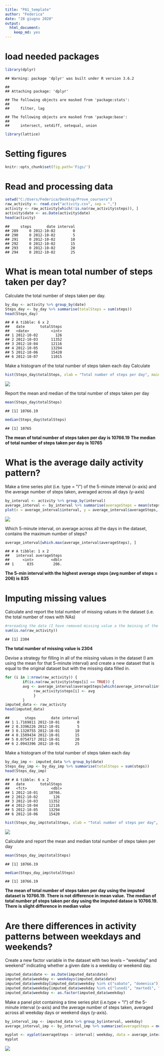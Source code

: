 ```yaml
---
title: "PA1_template"
author: "Federica"
date: "28 giugno 2020"
output: 
  html_document: 
    keep_md: yes
---
```




# load needed packages

```r
library(dplyr)
```

```
## Warning: package 'dplyr' was built under R version 3.6.2
```

```
## 
## Attaching package: 'dplyr'
```

```
## The following objects are masked from 'package:stats':
## 
##     filter, lag
```

```
## The following objects are masked from 'package:base':
## 
##     intersect, setdiff, setequal, union
```

```r
library(lattice)
```

# Setting figures 

```r
knitr::opts_chunk$set(fig.path='Figs/')
```

# Read and processing data

```r
setwd("C:/Users/Federica/Desktop/Prove_coursera")
raw_activity <- read.csv("activity.csv", sep = ",")
activity <- raw_activity[which(!is.na(raw_activity$steps)), ]
activity$date <- as.Date(activity$date)
head(activity)
```

```
##     steps       date interval
## 289     0 2012-10-02        0
## 290     0 2012-10-02        5
## 291     0 2012-10-02       10
## 292     0 2012-10-02       15
## 293     0 2012-10-02       20
## 294     0 2012-10-02       25
```

# What is mean total number of steps taken per day?
Calculate the total number of steps taken per day.

```r
by_day <- activity %>% group_by(date) 
Steps_day <- by_day %>% summarise(totalSteps = sum(steps))
head(Steps_day)
```

```
## # A tibble: 6 x 2
##   date       totalSteps
##   <date>          <int>
## 1 2012-10-02        126
## 2 2012-10-03      11352
## 3 2012-10-04      12116
## 4 2012-10-05      13294
## 5 2012-10-06      15420
## 6 2012-10-07      11015
```

Make a histogram of the total number of steps taken each day Calculate 

```r
hist(Steps_day$totalSteps, xlab = "Total number of steps per day", main = "Total number of steps taken per day")
```

![](Figs/unnamed-chunk-4-1.png)<!-- -->

Report the mean and median of the total number of steps taken per day

```r
mean(Steps_day$totalSteps)
```

```
## [1] 10766.19
```

```r
median(Steps_day$totalSteps)
```

```
## [1] 10765
```
**The mean of total number of steps taken per day is 10766.19**
**The median of total number of steps taken per day is 10765**

# What is the average daily activity pattern?
Make a time series plot (i.e. type = "l") of the 5-minute interval (x-axis) and the average number of steps taken, averaged across all days (y-axis)

```r
by_interval <- activity %>% group_by(interval) 
average_interval <- by_interval %>% summarise(averageSteps = mean(steps))
plot(x = average_interval$interval, y = average_interval$averageSteps, type = "l", xlab = "Interval", ylab = "Average number of steps", main = "Average number of steps taken across all days")
```

![](Figs/unnamed-chunk-6-1.png)<!-- -->

Which 5-minute interval, on average across all the days in the dataset, contains the maximum number of steps?

```r
average_interval[which.max(average_interval$averageSteps), ]
```

```
## # A tibble: 1 x 2
##   interval averageSteps
##      <int>        <dbl>
## 1      835         206.
```
**The 5-min interval with the highest average steps (avg number of steps = 206) is 835**

# Imputing missing values
Calculate and report the total number of missing values in the dataset (i.e. the total number of rows with NAs)

```r
#rereading the data (I have removed missing value a the beining of the analysis)
sum(is.na(raw_activity))
```

```
## [1] 2304
```
**The total number of missing value is 2304**

Devise a strategy for filling in all of the missing values in the dataset (I am using the mean for that 5-minute interval) and create a new dataset that is equal to the original dataset but with the missing data filled in.

```r
for (i in 1:nrow(raw_activity)) {
        if(is.na(raw_activity$steps[i] == TRUE)) {
        avg <- average_interval$averageSteps[which(average_interval$interval == raw_activity$interval[i])] 
             raw_activity$steps[i] <- avg  
             }
        } 
imputed_data <- raw_activity
head(imputed_data)
```

```
##       steps       date interval
## 1 1.7169811 2012-10-01        0
## 2 0.3396226 2012-10-01        5
## 3 0.1320755 2012-10-01       10
## 4 0.1509434 2012-10-01       15
## 5 0.0754717 2012-10-01       20
## 6 2.0943396 2012-10-01       25
```

Make a histogram of the total number of steps taken each day 

```r
by_day_imp <- imputed_data %>% group_by(date) 
Steps_day_imp <- by_day_imp %>% summarise(totalSteps = sum(steps))
head(Steps_day_imp)
```

```
## # A tibble: 6 x 2
##   date       totalSteps
##   <fct>           <dbl>
## 1 2012-10-01     10766.
## 2 2012-10-02       126 
## 3 2012-10-03     11352 
## 4 2012-10-04     12116 
## 5 2012-10-05     13294 
## 6 2012-10-06     15420
```

```r
hist(Steps_day_imp$totalSteps, xlab = "Total number of steps per day", main = "Total number of steps taken per day in the imputed dataset")
```

![](Figs/unnamed-chunk-10-1.png)<!-- -->

Calculate and report the mean and median total number of steps taken per day

```r
mean(Steps_day_imp$totalSteps)
```

```
## [1] 10766.19
```

```r
median(Steps_day_imp$totalSteps)
```

```
## [1] 10766.19
```
**The mean of total number of steps taken per day using the imputed dataset is 10766.19. There is not difference in mean value.**
**The median of total number pf steps taken per day using the imputed datase is 10766.19. There is slight difference in median value**

# Are there differences in activity patterns between weekdays and weekends?
Create a new factor variable in the dataset with two levels – “weekday” and weekend” indicating whether a given date is a weekday or weekend day.

```r
imputed_data$date <- as.Date(imputed_data$date)
imputed_data$weekday <- weekdays(imputed_data$date)
imputed_data$weekday[imputed_data$weekday %in% c("sabato", "domenica")] <- "weekend"
imputed_data$weekday[imputed_data$weekday %in% c("lunedì", "martedì", "mercoledì", "giovedì", "venerdì")] <- "weekday"
imputed_data$weekday <- as.factor(imputed_data$weekday)
```

Make a panel plot containing a time series plot (i.e.type = "l") of the 5-minute interval (x-axis) and the average number of steps taken, averaged across all weekday days or weekend days (y-axis). 

```r
by_interval_imp <- imputed_data %>% group_by(interval, weekday) 
average_interval_imp <- by_interval_imp %>% summarise(averageSteps = mean(steps))

myplot <- xyplot(averageSteps ~ interval| weekday, data = average_interval_imp, layout = c(1, 2), type = "l", lwd = 2, xlab = "Interval", ylab = "Average number of steps", main = "Average number of steps taken across weekday days and weekend days")
myplot
```

![](Figs/unnamed-chunk-13-1.png)<!-- -->

